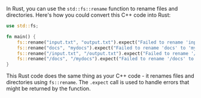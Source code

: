 In Rust, you can use the `std::fs::rename` function to rename files and directories. Here's how you could convert this C++ code into Rust:
```rust
use std::fs;

fn main() {
    fs::rename("input.txt", "output.txt").expect("Failed to rename 'input.txt' to 'output.txt'");
    fs::rename("docs", "mydocs").expect("Failed to rename 'docs' to 'mydocs'");
    fs::rename("/input.txt", "/output.txt").expect("Failed to rename '/input.txt' to '/output.txt'");
    fs::rename("/docs", "/mydocs").expect("Failed to rename '/docs' to '/mydocs'");
}
```
This Rust code does the same thing as your C++ code - it renames files and directories using `fs::rename`. The `.expect` call is used to handle errors that might be returned by the function.
